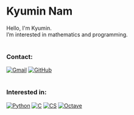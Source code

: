 <div align="left">

# Kyumin Nam 
Hello, I'm Kyumin. <br>
I’m interested in mathematics and programming. <br> <br>

### Contact: <br>
[![Gmail](https://img.shields.io/badge/Gmail-d14836?style=flat&logo=gmail&logoColor=white)](mailto:godbros.miniprime@gmail.com)
[![GitHub](https://img.shields.io/badge/GitHub-181717?style=flat&logo=github&logoColor=white)](https://github.com/miniprime1) <br> <br>

### Interested in: <be>
[![Python](https://img.shields.io/badge/Python-3776AB?style=flat-square&logo=python&logoColor=white)](https://www.python.org/)
[![C](https://img.shields.io/badge/C-A8B9CC?style=flat-square&logo=C&logoColor=white)](https://devdocs.io/c/)
[![CS](https://img.shields.io/badge/C%23-239120?style=flat-square&logo=.net&logoColor=white)](https://dotnet.microsoft.com/)
[![Octave](https://img.shields.io/badge/Octave-0790C0?style=flat-square&logo=Octave&logoColor=white)](https://www.gnu.org/software/octave/index)<br>

</div>
